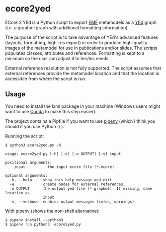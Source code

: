 # ecore2yed

ECore 2 YEd is a Python script to export [EMF](https://www.eclipse.org/modeling/emf/) metamodels as a
[YEd](http://www.yworks.com/products/yed) graph (i.e. a graphml graph with additional formatting information).

The purpose of the script is to take advantage of YEd's advanced features (layouts, formatting, high-res export) in
order to produce high-quality images of the metamodel for use in publications and/or slides. The scripts populates
classes, attributes and references. Formatting is kept to a minimum so the user can adjust it to her/his needs.

External reference resolution is not fully supported. The script assumes that external references provide the metamodel
location and that the location is accessible from where the script is run.

## Usage
You need to install the lxml package in your machine (Windows users might want to use [Conda](https://conda.io/docs/)
to make this step easier).

The project contains a Pipfile if you want to use [pipenv](https://docs.pipenv.org) (which I think you should if you
use Python :) ).

Running the script:

    $ python3 ecore2yed.py -h
    
    usage: ecore2yed.py [-h] [-e] [-o OUTPUT] [-v] input

    positional arguments:
        input          the input ecore file (*.ecore)

    optional arguments:
      -h, --help     show this help message and exit
      -e             create nodes for external references.
      -o OUTPUT      the output yed file (*.graphml). If missing, same location as
                     input
      -v, --verbose  enables output messages (infos, warnings)

With pipenv (shows the non-shell alternative):

    $ pipenv install --python3
    $ pipenv run python3  ecore2yed.py
    